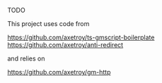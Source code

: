 TODO

This project uses code from 

https://github.com/axetroy/ts-gmscript-boilerplate
https://github.com/axetroy/anti-redirect

and relies on

https://github.com/axetroy/gm-http
